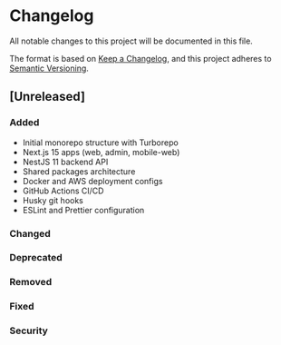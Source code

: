# Changelog

All notable changes to this project will be documented in this file.

The format is based on [Keep a Changelog](https://keepachangelog.com/en/1.0.0/),
and this project adheres to [Semantic Versioning](https://semver.org/spec/v2.0.0.html).

## [Unreleased]

### Added
- Initial monorepo structure with Turborepo
- Next.js 15 apps (web, admin, mobile-web)
- NestJS 11 backend API
- Shared packages architecture
- Docker and AWS deployment configs
- GitHub Actions CI/CD
- Husky git hooks
- ESLint and Prettier configuration

### Changed

### Deprecated

### Removed

### Fixed

### Security


